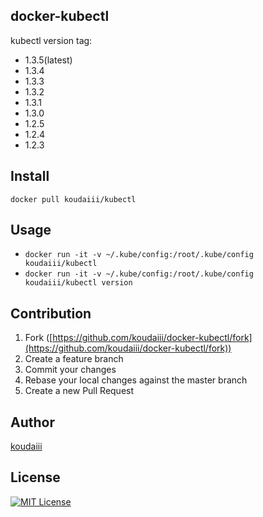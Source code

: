 docker-kubectl
---

kubectl version tag:

* 1.3.5(latest)
* 1.3.4
* 1.3.3
* 1.3.2
* 1.3.1
* 1.3.0
* 1.2.5
* 1.2.4
* 1.2.3

## Install

`docker pull koudaiii/kubectl`

## Usage

* `docker run -it -v ~/.kube/config:/root/.kube/config koudaiii/kubectl`
* `docker run -it -v ~/.kube/config:/root/.kube/config koudaiii/kubectl version`

## Contribution

1. Fork ([https://github.com/koudaiii/docker-kubectl/fork](https://github.com/koudaiii/docker-kubectl/fork))
1. Create a feature branch
1. Commit your changes
1. Rebase your local changes against the master branch
1. Create a new Pull Request

## Author

[koudaiii](https://github.com/koudaiii)

## License

[![MIT License](http://img.shields.io/badge/license-MIT-blue.svg?style=flat)](LICENSE)
